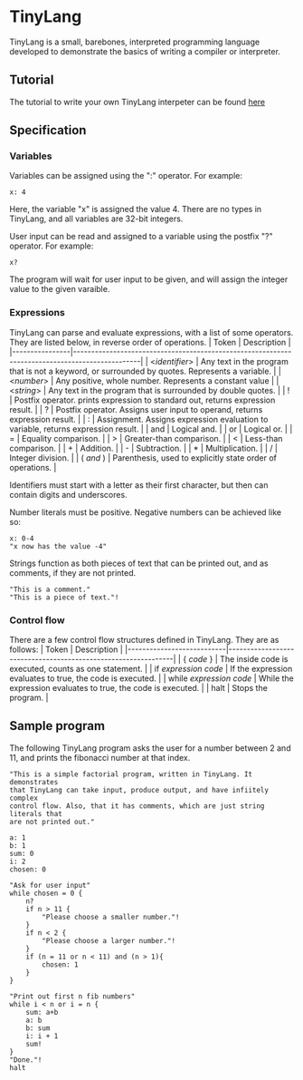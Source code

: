 # TinyLang
TinyLang is a small, barebones, interpreted programming language developed to demonstrate the basics of writing a compiler or interpreter.
## Tutorial
The tutorial to write your own TinyLang interpeter can be found [here](http://josephs-projects.com/blog/tinylang1.html)
## Specification
### Variables
Variables can be assigned using the ":" operator. For example:
```
x: 4
```
Here, the variable "x" is assigned the value 4. There are no types in TinyLang, and all variables are 32-bit integers.

User input can be read and assigned to a variable using the postfix "?" operator. For example:
```
x?
```
The program will wait for user input to be given, and will assign the integer value to the given varaible.
### Expressions
TinyLang can parse and evaluate expressions, with a list of some operators. They are listed below, in reverse order of operations.
| Token          | Description                                                                                    |
|----------------|------------------------------------------------------------------------------------------------|
| <*identifier*> | Any text in the program that is not a keyword, or surrounded by quotes. Represents a variable. |
| <*number*>     | Any positive, whole number. Represents a constant value                                        |
| <*string*>     | Any text in the program that is surrounded by double quotes.                                   |
| !              | Postfix operator. prints expression to standard out, returns expression result.                |
| ?              | Postfix operator. Assigns user input to operand, returns expression result.                    |
| :              | Assignment. Assigns expression evaluation to variable, returns expression result.              |
| and            | Logical and.                                                                                   |
| or             | Logical or.                                                                                    |
| =              | Equality comparison.                                                                           |
| >              | Greater-than comparison.                                                                       |
| <              | Less-than comparison.                                                                          |
| +              | Addition.                                                                                      |
| -              | Subtraction.                                                                                   |
| *              | Multiplication.                                                                                |
| /              | Integer division.                                                                              |
| ( *and* )      | Parenthesis, used to explicitly state order of operations.                                     |

Identifiers must start with a letter as their first character, but then can contain digits and underscores.

Number literals must be positive. Negative numbers can be achieved like so:
```
x: 0-4
"x now has the value -4"
```

Strings function as both pieces of text that can be printed out, and as comments, if they are not printed. 
```
"This is a comment."
"This is a piece of text."!
```

### Control flow
There are a few control flow structures defined in TinyLang. They are as follows:
| Token                     | Description                                                   |
|---------------------------|---------------------------------------------------------------|
| { *code* }                | The inside code is executed, counts as one statement.         |
| if *expression* *code*    | If the expression evaluates to true, the code is executed.    |
| while *expression* *code* | While the expression evaluates to true, the code is executed. |
| halt                      | Stops the program.                                            |

## Sample program
The following TinyLang program asks the user for a number between 2 and 11, and prints the fibonacci number at that index.
```
"This is a simple factorial program, written in TinyLang. It demonstrates 
that TinyLang can take input, produce output, and have infiitely complex 
control flow. Also, that it has comments, which are just string literals that
are not printed out."

a: 1
b: 1
sum: 0
i: 2
chosen: 0

"Ask for user input"
while chosen = 0 {
    n?
    if n > 11 {
        "Please choose a smaller number."!
    }
    if n < 2 {
        "Please choose a larger number."!
    }
    if (n = 11 or n < 11) and (n > 1){
        chosen: 1
    }
}

"Print out first n fib numbers"
while i < n or i = n {
    sum: a+b
    a: b
    b: sum
    i: i + 1
    sum!
}
"Done."!
halt
```